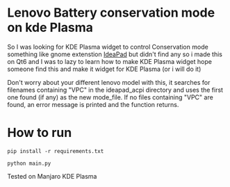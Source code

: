 # Lenovo Battery conservation mode on kde Plasma
So I was looking for KDE Plasma widget to control Conservation mode something like gnome extenstion [IdeaPad](https://extensions.gnome.org/extension/2992/ideapad/) but didn't find any so i made this on Qt6 and I was to lazy to learn how to make KDE Plasma widget hope someone find this and make it widget for KDE Plasma (or i will do it)

Don't worry about your different lenovo model with this, it searches for filenames containing "VPC" in the ideapad_acpi directory and uses the first one found (if any) as the new mode_file. If no files containing "VPC" are found, an error message is printed and the function returns.
# How to run  

```
pip install -r requirements.txt

python main.py
```
Tested on Manjaro KDE Plasma
